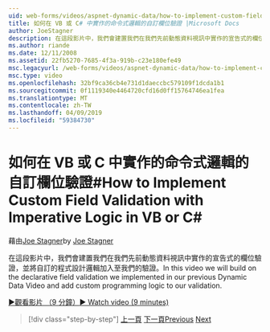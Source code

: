 ```yaml
---
uid: web-forms/videos/aspnet-dynamic-data/how-to-implement-custom-field-validation-with-imperative-logic-in-vb-or-c
title: 如何在 VB 或 C# 中實作的命令式邏輯的自訂欄位驗證 |Microsoft Docs
author: JoeStagner
description: 在這段影片中，我們會建置我們在我們先前動態資料視訊中實作的宣告式的欄位驗證並將自訂的程式設計邏輯加入至我們 val...
ms.author: riande
ms.date: 12/11/2008
ms.assetid: 22fb5270-7685-4f3a-919b-c23e180efe49
msc.legacyurl: /web-forms/videos/aspnet-dynamic-data/how-to-implement-custom-field-validation-with-imperative-logic-in-vb-or-c
msc.type: video
ms.openlocfilehash: 32bf9ca36cb4e731d1daeccbc579109f1dcda1b1
ms.sourcegitcommit: 0f1119340e4464720cfd16d0ff15764746ea1fea
ms.translationtype: MT
ms.contentlocale: zh-TW
ms.lasthandoff: 04/09/2019
ms.locfileid: "59384730"
---
```

# <a name="how-to-implement-custom-field-validation-with-imperative-logic-in-vb-or-c"></a><span data-ttu-id="8d9f1-103">如何在 VB 或 C 中實作的命令式邏輯的自訂欄位驗證\#</span><span class="sxs-lookup"><span data-stu-id="8d9f1-103">How to Implement Custom Field Validation with Imperative Logic in VB or C\#</span></span>

<span data-ttu-id="8d9f1-104">藉由[Joe Stagner](https://github.com/JoeStagner)</span><span class="sxs-lookup"><span data-stu-id="8d9f1-104">by [Joe Stagner](https://github.com/JoeStagner)</span></span>

<span data-ttu-id="8d9f1-105">在這段影片中，我們會建置我們在我們先前動態資料視訊中實作的宣告式的欄位驗證，並將自訂的程式設計邏輯加入至我們的驗證。</span><span class="sxs-lookup"><span data-stu-id="8d9f1-105">In this video we will build on the declarative field validation we implemented in our previous Dynamic Data Video and add custom programming logic to our validation.</span></span>

[<span data-ttu-id="8d9f1-106">&#9654;觀看影片 （9 分鐘）</span><span class="sxs-lookup"><span data-stu-id="8d9f1-106">&#9654; Watch video (9 minutes)</span></span>](https://channel9.msdn.com/Blogs/ASP-NET-Site-Videos/how-to-implement-custom-field-validation-with-imperative-logic-in-vb-or-c)

> [!div class="step-by-step"]
> <span data-ttu-id="8d9f1-107">[上一頁](how-to-use-attribute-validation-in-aspnet-dynamic-data-applications.md)
> [下一頁](how-to-remove-columns-from-your-dynamicdata-data-grids.md)</span><span class="sxs-lookup"><span data-stu-id="8d9f1-107">[Previous](how-to-use-attribute-validation-in-aspnet-dynamic-data-applications.md)
[Next](how-to-remove-columns-from-your-dynamicdata-data-grids.md)</span></span>

